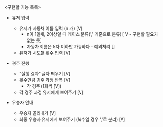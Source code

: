<구현할 기능 목록>

- 유저 입력
  - 유저가 자동차 이름 입력 (n 개) [V] 
    - n이 1일때, 2이상일 때 케이스 분류(',' 기준으로 분류) [ V - 구현할 필요가 없는 듯]
    - 자동차 이름은 5자 이하만 가능하다 - 예외처리 []
  - 유저가 시도할 횟수 입력 [V]

- 경주 진행 
  - "실행 결과" 글자 띄우기 [V]
  - 횟수만큼 경주 과정 반복 [V]
    - 각 경주 (1회씩 [V])
  - 각 경주 과정 유저에게 보여주기 [V]

- 우승자 안내 
  - 우승자 골라내기 [V]
  - 최종 우승자 유저에게 보여주기 (복수일 경우 ','로 분리) [V]
  


